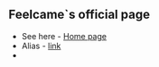 ## Feelcame`s official page
* See here - [Home page](http://lister.pp.ua)
* Alias - [link](http://thub.io)
* 
